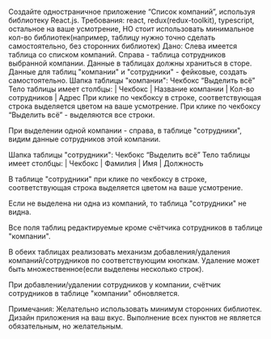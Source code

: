 Создайте одностраничное приложение “Список компаний”, используя библиотеку React.js.
Требования: react, redux(redux-toolkit), typescript, остальное на ваше усмотрение, НО стоит использовать минимальное кол-во библиотек(например, таблицу нужно точно сделать самостоятельно, без сторонних библиотек)
Дано: Слева имеется таблица со списком компаний. Справа - таблица сотрудников выбранной компании. Данные в таблицах должны храниться в сторе. 
Данные для таблиц "компании" и "сотрудники" - фейковые, создать самостоятельно.
Шапка таблицы "компании": Чекбокс “Выделить всё”
Тело таблицы имеет столбцы: | Чекбокс | Название компании | Кол-во сотрудников | Адрес
При клике по чекбоксу в строке, соответствующая строка выделяется цветом на ваше усмотрение. При клике по чекбоксу “Выделить всё” - выделяются все строки.

При выделении одной компании - справа, в таблице "сотрудники", видим данные сотрудников этой компании.

Шапка таблицы "сотрудники": Чекбокс “Выделить всё”
Тело таблицы имеет столбцы: | Чекбокс | Фамилия | Имя | Должность

В таблице "сотрудники" при клике по чекбоксу в строке, соответствующая строка выделяется цветом на ваше усмотрение.

Если не выделена ни одна из компаний, то таблица "сотрудники" не видна.

Все поля таблиц редактируемые кроме счётчика сотрудников в таблице "компании".

В обеих таблицах реализовать механизм добавления/удаления компаний/сотрудников по соответствующим кнопкам. Удаление может быть множественное(если выделены несколько строк).

При добавлении/удалении сотрудников у компании, счётчик сотрудников в таблице "компании" обновляется.

Примечания:
Желательно использовать минимум сторонних библиотек.
Дизайн приложения  на ваш вкус. Выполнение всех пунктов не является обязательным, но желательным. 
